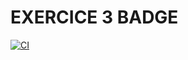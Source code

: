 # EXERCICE 3 BADGE

[![CI](https://github.com/QGAlligator/todo-app/actions/workflows/ci.yml/badge.svg?branch=dev)](https://github.com/QGAlligator/todo-app/actions/workflows/ci.yml)
